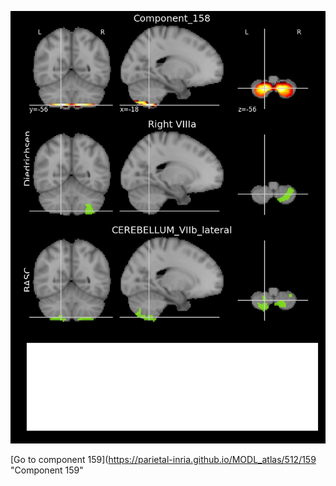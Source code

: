 


![158](preliminary/158.jpg "Component 158")

[Go to component 159](https://parietal-inria.github.io/MODL_atlas/512/159 "Component 159"